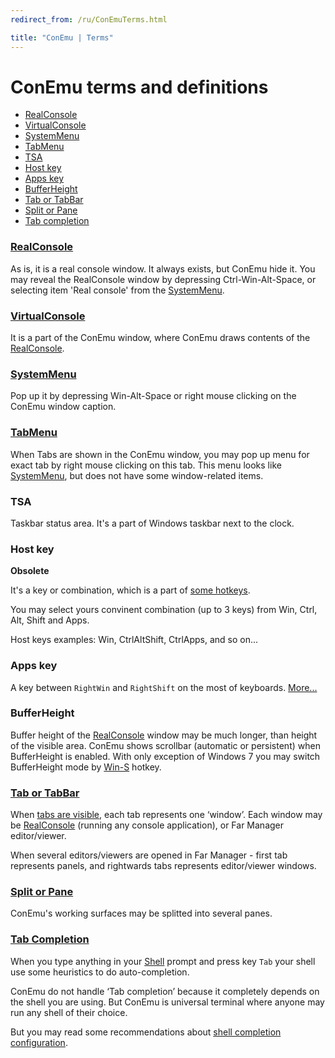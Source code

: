 ```yaml
---
redirect_from: /ru/ConEmuTerms.html

title: "ConEmu | Terms"
---
```


# ConEmu terms and definitions

* [RealConsole](#RealConsole)
* [VirtualConsole](#VirtualConsole)
* [SystemMenu](#SystemMenu)
* [TabMenu](#TabMenu)
* [TSA](#TSA)
* [Host key](#Host_key)
* [Apps key](#Apps_key)
* [BufferHeight](#BufferHeight)
* [Tab or TabBar](#Tab)
* [Split or Pane](#Pane)
* [Tab completion](#TabCompletion)



<h3 id="RealConsole"><a href="RealConsole.html">RealConsole</a></h3>

As is, it is a real console window. It always exists, but ConEmu hide it.
You may reveal the RealConsole window by depressing Ctrl-Win-Alt-Space,
or selecting item 'Real console' from the [SystemMenu](SystemMenu.html).



<h3 id="VirtualConsole"><a href="VirtualConsole.html">VirtualConsole</a></h3>

It is a part of the ConEmu window, where ConEmu draws
contents of the [RealConsole](ConEmuTerms.html#RealConsole).



<h3 id="SystemMenu"><a href="SystemMenu.html">SystemMenu</a></h3>

Pop up it by depressing Win-Alt-Space or right mouse clicking on the ConEmu window caption.



<h3 id="TabMenu"><a href="TabMenu.html">TabMenu</a></h3>

When Tabs are shown in the ConEmu window, you may pop up menu
for exact tab by right mouse clicking on this tab.
This menu looks like [SystemMenu](SystemMenu.html),
but does not have some window-related items.



<h3 id="TSA"> TSA </h3>

Taskbar status area. It's a part of Windows taskbar next to the clock.


<h3 id="Host_key"> Host key </h3>

**Obsolete**

It's a key or combination, which is a part of [some hotkeys](KeyboardShortcuts.html#Configurable_hotkeys).

You may select yours convinent combination (up to 3 keys) from Win, Ctrl, Alt, Shift and Apps.

Host keys examples: Win, CtrlAltShift, CtrlApps, and so on...


<h3 id="Apps_key"> Apps key </h3>

A key between `RightWin` and `RightShift` on the most of keyboards.
[More...](AppsKey.html)



<h3 id="BufferHeight"> BufferHeight </h3>

Buffer height of the [RealConsole](ConEmuTerms.html#RealConsole) window may be much longer,
than height of the visible area. ConEmu shows scrollbar (automatic or persistent)
when BufferHeight is enabled. With only exception of Windows 7 you may switch BufferHeight mode
by [Win-S](KeyboardShortcuts.html#Configurable_hotkeys) hotkey.



<h3 id="Tab"><a href="TabBar.html">Tab or TabBar</a></h3>

When [tabs are visible](Settings.html#Tabs), each tab represents one ‘window’.
Each window may be [RealConsole](ConEmuTerms.html#RealConsole) (running any console application),
or Far Manager editor/viewer.

When several editors/viewers are opened in Far Manager - first tab represents panels,
and rightwards tabs represents editor/viewer windows.



<h3 id="Pane"><a href="SplitScreen.html">Split or Pane</a></h3>

ConEmu's working surfaces may be splitted into several panes.



<h3 id="TabCompletion"><a href="TabCompletion.html">Tab Completion</a></h3>

When you type anything in your [Shell](TerminalVsShell.html) prompt
and press key `Tab` your shell use some heuristics to do auto-completion.

ConEmu do not handle ‘Tab completion’ because it completely depends
on the shell you are using. But ConEmu is universal terminal where anyone
may run any shell of their choice.

But you may read some recommendations about
[shell completion configuration](TabCompletion.html).
